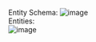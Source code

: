 Entity Schema:
![image](https://github.com/akasharjun3123/KYC360WebAPI/assets/139098586/b5eb8406-7167-4f94-94cf-622344aed1a7)
<br>
Entities:
<br>
![image](https://github.com/akasharjun3123/KYC360WebAPI/assets/139098586/c1349eb8-fdcc-482f-94d9-1e895106b026)

